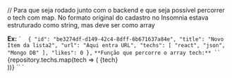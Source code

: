 // Para que seja rodado junto com o backend e que seja possível percorrer o tech com map.
No formato original do cadastro no Insomnia estava estruturado como string, mas deve ser como array

**Ex:**
`` ` 
{
    "id": "be3274df-d149-42c4-8dff-6b671637a84e",
    "title": "Novo Item da lista2",
    "url": "Aqui entra URL",
    "techs": [
      "react",
      "json",
      "Mongo DB"
    ],
    "likes": 0
  },
`` `
**Função que percorre o array tech:**
  `` `
  <View style={styles.techsContainer}>
      {repository.techs.map(tech => (
        <Text key={tech} style={styles.tech}>
        {tech}
        </Text>           
      ))}
  </View>
  `` `